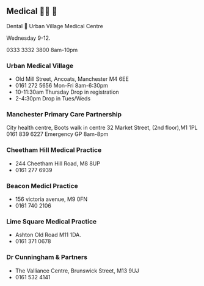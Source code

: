 ## Medical 🥼💉 🦷

Dental 🦷 
Urban Village Medical Centre

Wednesday 9-12.   

0333 3332 3800 8am-10pm


### Urban Medical Village
- Old Mill Street, Ancoats, Manchester M4 6EE
- 0161 272 5656 Mon-Fri 8am-6:30pm
- 10-11:30am Thursday Drop in registration 
- 2-4:30pm Drop in Tues/Weds 

### Manchester Primary Care Partnership

City health centre, Boots walk in centre
32 Market Street, (2nd floor),M1 1PL
0161 839 6227
Emergency GP 8am-8pm


### Cheetham Hill Medical Practice
- 244 Cheetham Hill Road, M8 8UP
- 0161 277 6939

### Beacon Medicl Practice
- 156 victoria avenue, M9 0FN
- 0161 740 2106

### Lime Square Medical Practice
- Ashton Old Road M11 1DA. 
- 0161 371 0678

### Dr Cunningham & Partners
- The Valliance Centre, Brunswick Street, M13 9UJ
- 0161 532 4141
